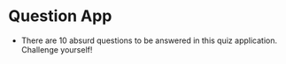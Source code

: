 # Question App

- There are 10 absurd questions to be answered in this quiz application. Challenge yourself!


 
 
